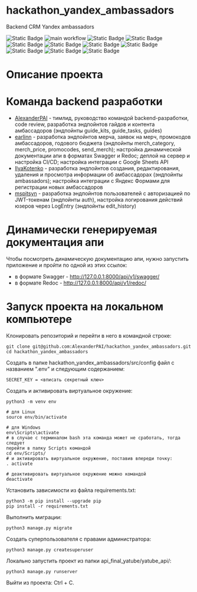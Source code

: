 # hackathon_yandex_ambassadors
Backend CRM Yandex ambassadors

![Static Badge](https://img.shields.io/badge/status-in_progress-yellow) 
![main workflow](https://github.com/AlexanderPAI/hackathon_yandex_ambassadors/actions/workflows/main.yaml/badge.svg)
![Static Badge](https://img.shields.io/badge/Python-FFD43B?logo=python&logoColor=blue) 
![Static Badge](https://img.shields.io/badge/Django-092E20?logo=django&logoColor=green)
![Static Badge](https://img.shields.io/badge/JWT-000000?logo=JSON%20web%20tokens&logoColor=white)
![Static Badge](https://img.shields.io/badge/Google%20Sheets-34A853?logo=google-sheets&logoColor=white)
![Static Badge](https://img.shields.io/badge/Swagger-85EA2D?logo=Swagger&logoColor=white)
![Static Badge](https://img.shields.io/badge/PostgreSQL-316192?logo=postgresql&logoColor=white)
![Static Badge](https://img.shields.io/badge/Docker-2CA5E0?logo=docker&logoColor=white) 
![Static Badge](https://img.shields.io/badge/Nginx-009639?logo=nginx&logoColor=white) 
![Static Badge](https://img.shields.io/badge/GitHub_Actions-2088FF?logo=github-actions&logoColor=white)

# Описание проекта

# Команда backend разработки

- [AlexanderPAI](https://github.com/AlexanderPAI) - тимлид, руководство командой
backend-разработки, code review, разработка эндпойнтов гайдов и контента амбассадоров
(эндпойнты guide_kits, guide_tasks, guides)
- [earlinn](https://github.com/earlinn) - разработка эндпойнтов мерча, заявок на мерч,
промокодов амбассадоров, годового бюджета (эндпойнты merch_category, merch_price,
promocodes, send_merch); настройка динамической документации апи в форматах Swagger и
Redoc; деплой на сервер и настройка CI/CD; настройка интеграции с Google Sheets API
- [IlyaKotenko](https://github.com/IlyaKotenko) - разработка эндпойнтов создания,
редактирования, удаления и просмотра информации об амбассадорах (эндпойнты ambassadors);
настройка интеграции с Яндекс Формами для регистрации новых амбассадоров
- [mspitsyn](https://github.com/mspitsyn) - разработка эндпойнтов пользователей с
авторизацией по JWT-токенам (эндпойнты auth), настройка логирования действий юзеров
через LogEntry (эндпойнты edit_history)

# Динамически генерируемая документация апи

Чтобы посмотреть динамическую документацию апи, нужно запустить приложение и
пройти по одной из этих ссылок:
- в формате Swagger - http://127.0.0.1:8000/api/v1/swagger/
- в формате Redoc - http://127.0.0.1:8000/api/v1/redoc/

# Запуск проекта на локальном компьютере

Клонировать репозиторий и перейти в него в командной строке:

```
git clone git@github.com:AlexanderPAI/hackathon_yandex_ambassadors.git
cd hackathon_yandex_ambassadors
```

Создать в папке hackathon_yandex_ambassadors/src/config файл с названием ".env" и следующим 
содержанием:

```
SECRET_KEY = <вписать секретный ключ>
```

Cоздать и активировать виртуальное окружение:

```
python3 -m venv env

# для Linux
source env/bin/activate

# для Windows
env\Scripts\activate
# в случае с терминалом bash эта команда может не сработать, тогда следует 
перейти в папку Scripts командой
cd env/Scripts/
# и активировать виртуальное окружение, поставив впереди точку:
. activate

# деактивировать виртуальное окружение можно командой
deactivate
```

Установить зависимости из файла requirements.txt:

```
python3 -m pip install --upgrade pip
pip install -r requirements.txt
```

Выполнить миграции:

```
python3 manage.py migrate
```

Создать суперпользователя с правами администратора:

```
python3 manage.py createsuperuser
```

Локально запустить проект из папки api_final_yatube/yatube_api/:

```
python3 manage.py runserver
```

Выйти из проекта: Ctrl + C.
